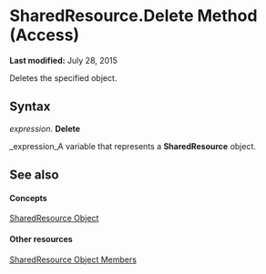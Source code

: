 
# SharedResource.Delete Method (Access)

 **Last modified:** July 28, 2015

Deletes the specified object.

## Syntax

 _expression_. **Delete**

 _expression_A variable that represents a  **SharedResource** object.


## See also


#### Concepts


 [SharedResource Object](a97163fa-f833-ed1c-aea5-1a7bab783eba.md)
#### Other resources


 [SharedResource Object Members](bd9e813e-9e0a-8448-e4f6-d5c262d6419b.md)
